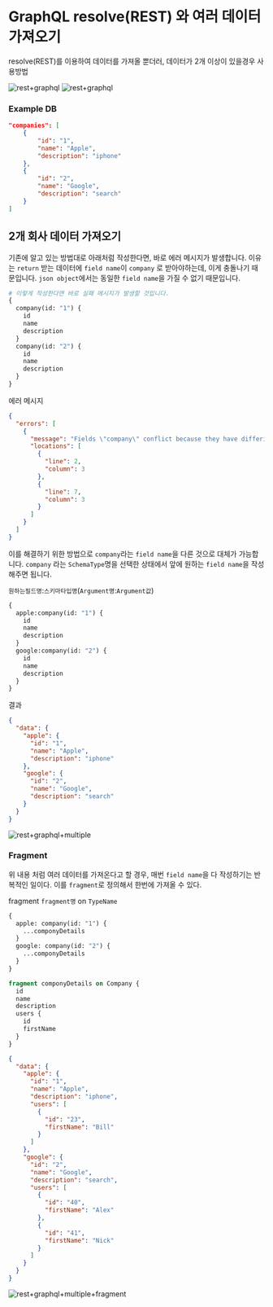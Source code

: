 # GraphQL resolve(REST) 와 여러 데이터 가져오기

resolve(REST)를 이용하여 데이터를 가져올 뿐더러, 데이터가 2개 이상이 있을경우 사용방법

![rest+graphql](./doc/img/screenshot_01_rest_and_graphql.png)
![rest+graphql](./doc/img/screenshot_02_rest_and_graphql.png)
### Example DB
```json
"companies": [
    {
        "id": "1",
        "name": "Apple",
        "description": "iphone"
    },
    {
        "id": "2",
        "name": "Google",
        "description": "search"
    }
]
```
## 2개 회사 데이터 가져오기
기존에 알고 있는 방법대로 아래처럼 작성한다면, 바로 에러 메시지가 발생합니다.
이유는 `return` 받는 데이터에 `field name`이 `company` 로 받아야하는데,
이게 충돌나기 때문입니다.
`json object`에서는 동일한 `field name`을 가질 수 없기 때문입니다.
```graphql
# 이렇게 작성한다면 바로 실패 메시지가 발생할 것입니다.
{
  company(id: "1") {
    id
    name
    description
  }
  company(id: "2") {
    id
    name
    description
  }
}
```
에러 메시지
```json
{
  "errors": [
    {
      "message": "Fields \"company\" conflict because they have differing arguments. Use different aliases on the fields to fetch both if this was intentional.",
      "locations": [
        {
          "line": 2,
          "column": 3
        },
        {
          "line": 7,
          "column": 3
        }
      ]
    }
  ]
}
```

이를 해결하기 위한 방법으로 `company`라는 `field name`을 다른 것으로 대체가 가능합니다. `company` 라는 `SchemaType`명을 선택한 상태에서 앞에 원하는 `field name`을 작성해주면 됩니다.

`원하는필드명`:`스키마타입명`(`Argument명`:`Argument값`)

```graphql
{
  apple:company(id: "1") {
    id
    name
    description
  }
  google:company(id: "2") {
    id
    name
    description
  }
}
```
결과
```json
{
  "data": {
    "apple": {
      "id": "1",
      "name": "Apple",
      "description": "iphone"
    },
    "google": {
      "id": "2",
      "name": "Google",
      "description": "search"
    }
  }
}
```

![rest+graphql+multiple](./doc/img/screenshot_03_multiple.png)


### Fragment
위 내용 처럼 여러 데이터를 가져온다고 할 경우, 매번 `field name`을 다 작성하기는
반복적인 일이다. 이를 `fragment`로 정의해서 한번에 가져올 수 있다.

fragment `fragment명` on `TypeName`


```graphql
{
  apple: company(id: "1") {
    ...componyDetails
  }
  google: company(id: "2") {
    ...componyDetails
  }
}

fragment componyDetails on Company {
  id
  name
  description
  users {
    id
    firstName
  }
}
```

```json
{
  "data": {
    "apple": {
      "id": "1",
      "name": "Apple",
      "description": "iphone",
      "users": [
        {
          "id": "23",
          "firstName": "Bill"
        }
      ]
    },
    "google": {
      "id": "2",
      "name": "Google",
      "description": "search",
      "users": [
        {
          "id": "40",
          "firstName": "Alex"
        },
        {
          "id": "41",
          "firstName": "Nick"
        }
      ]
    }
  }
}
```

![rest+graphql+multiple+fragment](./doc/img/screenshot_04_multiple_fragment.png)
